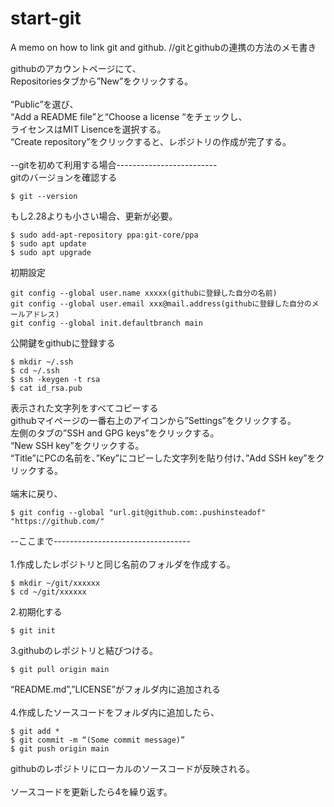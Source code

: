 # start-git
A memo on how to link git and github. //gitとgithubの連携の方法のメモ書き

githubのアカウントページにて、<br>
Repositoriesタブから”New”をクリックする。<br>
<br>
“Public”を選び、<br>
“Add a README file”と“Choose a license “をチェックし、<br>
ライセンスはMIT Lisenceを選択する。<br>
“Create repository”をクリックすると、レポジトリの作成が完了する。<br>
<br>
--gitを初めて利用する場合-------------------------<br>
gitのバージョンを確認する
```
$ git --version
```
もし2.28よりも小さい場合、更新が必要。
```
$ sudo add-apt-repository ppa:git-core/ppa
$ sudo apt update
$ sudo apt upgrade
```

初期設定
```
git config --global user.name xxxxx(githubに登録した自分の名前)
git config --global user.email xxx@mail.address(githubに登録した自分のメールアドレス)
git config --global init.defaultbranch main
```

公開鍵をgithubに登録する
```
$ mkdir ~/.ssh
$ cd ~/.ssh
$ ssh -keygen -t rsa
$ cat id_rsa.pub
```

表示された文字列をすべてコピーする<br>
githubマイページの一番右上のアイコンから”Settings”をクリックする。<br>
左側のタブの”SSH and GPG keys”をクリックする。<br>
“New SSH key”をクリックする。<br>
“Title”にPCの名前を、”Key”にコピーした文字列を貼り付け、”Add SSH key”をクリックする。<br>
<br>
端末に戻り、
```
$ git config --global "url.git@github.com:.pushinsteadof" "https://github.com/"
```
--ここまで----------------------------------<br>
<br>
1.作成したレポジトリと同じ名前のフォルダを作成する。
```
$ mkdir ~/git/xxxxxx
$ cd ~/git/xxxxxx
```

2.初期化する
```
$ git init
```
3.githubのレポジトリと結びつける。
```
$ git pull origin main
```
“README.md”,”LICENSE”がフォルダ内に追加される<br>
<br>
4.作成したソースコードをフォルダ内に追加したら、
```
$ git add *
$ git commit -m “(Some commit message)”
$ git push origin main
```
githubのレポジトリにローカルのソースコードが反映される。<br>
<br>
ソースコードを更新したら4を繰り返す。<br>

